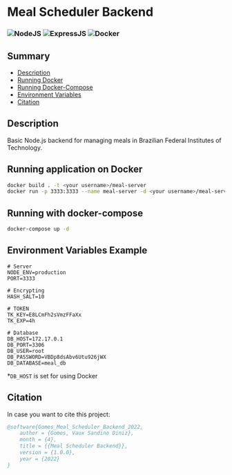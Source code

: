 # Meal Scheduler Backend

### ![NodeJS](https://img.shields.io/badge/Node.js-339933?style=for-the-badge&logo=nodedotjs&logoColor=white) ![ExpressJS](https://img.shields.io/badge/Express.js-000000?style=for-the-badge&logo=express&logoColor=white") ![Docker](https://img.shields.io/badge/docker-%230db7ed.svg?style=for-the-badge&logo=docker&logoColor=white)

## Summary

- [Description](#description)
- [Running Docker](#running-application-on-docker)
- [Running Docker-Compose](#running-with-docker-compose)
- [Environment Variables](#environment-variables)
- [Citation](#citation)

## Description

Basic Node.js backend for managing meals in Brazilian Federal Institutes of Technology.

## Running application on Docker

```sh
docker build . -t <your username>/meal-server
docker run -p 3333:3333 --name meal-server -d <your username>/meal-server
```

## Running with docker-compose

```sh
docker-compose up -d
```

## Environment Variables Example

```
# Server
NODE_ENV=production
PORT=3333

# Encrypting
HASH_SALT=10

# TOKEN
TK_KEY=E8LCmFh2sVmzFFaXx
TK_EXP=4h

# Database
DB_HOST=172.17.0.1
DB_PORT=3306
DB_USER=root
DB_PASSWORD=VBDp8dsAbv6Utu926jWX
DB_DATABASE=meal_db
```

*`DB_HOST` is set for using Docker

## Citation

In case you want to cite this project:

```bibtex
@software{Gomes_Meal_Scheduler_Backend_2022,
    author = {Gomes, Vaux Sandino Diniz},
    month = {4},
    title = {{Meal Scheduler Backend}},
    version = {1.0.0},
    year = {2022}
}
```
